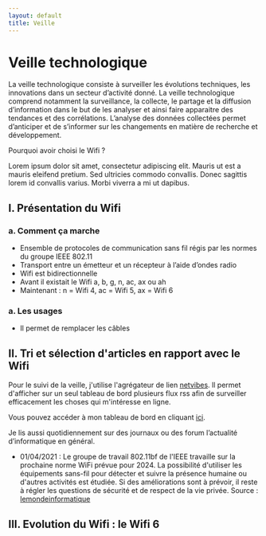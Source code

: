 ```yaml
---
layout: default
title: Veille
---
```


# Veille technologique

La veille technologique consiste à surveiller les évolutions techniques, les innovations dans un secteur d’activité donné. La veille technologique comprend notamment la surveillance, la collecte, le partage et la diffusion d’information dans le but de les analyser et ainsi faire apparaitre des tendances et des corrélations. L’analyse des données collectées permet d’anticiper et de s’informer sur les changements en matière de recherche et développement.

Pourquoi avoir choisi le Wifi ?

Lorem ipsum dolor sit amet, consectetur adipiscing elit. Mauris ut est a mauris eleifend pretium. Sed ultricies commodo convallis. Donec sagittis lorem id convallis varius. Morbi viverra a mi ut dapibus.

## I. Présentation du Wifi

### a. Comment ça marche

- Ensemble de protocoles de communication sans fil régis par les normes du groupe IEEE 802.11
- Transport entre un émetteur et un récepteur à l’aide d’ondes radio
- Wifi est bidirectionnelle
- Avant il existait le Wifi a, b, g, n, ac, ax ou ah
- Maintenant : n = Wifi 4, ac = Wifi 5, ax = Wifi 6

### a. Les usages

- Il permet de remplacer les câbles

## II. Tri et sélection d'articles en rapport avec le Wifi

Pour le suivi de la veille, j'utilise l'agrégateur de lien [netvibes](https://www.netvibes.com/). Il permet d'afficher sur un seul tableau de bord plusieurs flux rss afin de surveiller efficacement les choses qui m'intéresse en ligne.

Vous pouvez accéder à mon tableau de bord en cliquant [ici](https://www.netvibes.com/arthuritic#Wifi).

Je lis aussi quotidiennement sur des journaux ou des forum l’actualité d’informatique en général.

- 01/04/2021 : Le groupe de travail 802.11bf de l'IEEE travaille sur la prochaine norme WiFi prévue pour 2024. La possibilité d'utiliser les équipements sans-fil pour détecter et suivre la présence humaine ou d'autres activités est étudiée. Si des améliorations sont à prévoir, il reste à régler les questions de sécurité et de respect de la vie privée.
Source : [lemondeinformatique](https://www.lemondeinformatique.fr/actualites/lire-avec-80211bf-des-equipements-wifi-transformes-en-capteurs-82470.html)

## III. Evolution du Wifi : le Wifi 6
